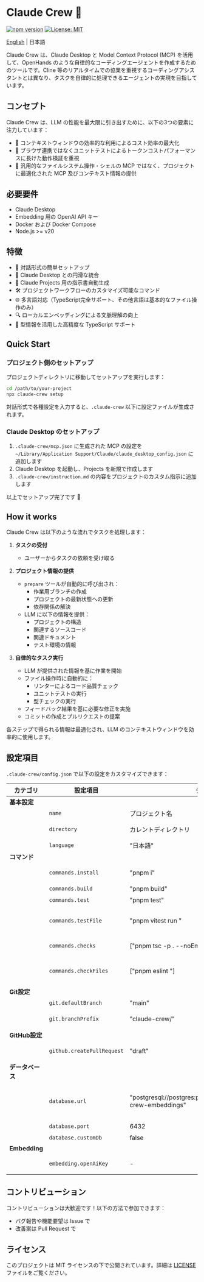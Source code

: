 # Claude Crew 🤖

[![npm version](https://badge.fury.io/js/claude-crew.svg)](https://badge.fury.io/js/claude-crew)
[![License: MIT](https://img.shields.io/badge/License-MIT-yellow.svg)](https://opensource.org/licenses/MIT)

[English](README.md) | 日本語

Claude Crew は、Claude Desktop と Model Context Protocol (MCP) を活用して、OpenHands のような自律的なコーディングエージェントを作成するためのツールです。Cline 等のリアルタイムでの協業を重視するコーディングアシスタントとは異なり、タスクを自律的に処理できるエージェントの実現を目指しています。

## コンセプト

Claude Crew は、LLM の性能を最大限に引き出すために、以下の3つの要素に注力しています：

- 🎯 コンテキストウィンドウの効率的な利用によるコスト効率の最大化
- 🧪 ブラウザ連携ではなくユニットテストによるトークンコストパフォーマンスに長けた動作検証を重視
- 🔄 汎用的なファイルシステム操作・シェルの MCP ではなく、プロジェクトに最適化された MCP 及びコンテキスト情報の提供

## 必要要件

- Claude Desktop
- Embedding 用の OpenAI API キー
- Docker および Docker Compose
- Node.js >= v20

## 特徴

- 🚀 対話形式の簡単セットアップ
- 🔄 Claude Desktop との円滑な統合
- 📝 Claude Projects 用の指示書自動生成
- 🛠️ プロジェクトワークフローのカスタマイズ可能なコマンド
- 🌐 多言語対応（TypeScript完全サポート、その他言語は基本的なファイル操作のみ）
- 🔍 ローカルエンベッディングによる文脈理解の向上
- 💪 型情報を活用した高精度な TypeScript サポート

## Quick Start

### プロジェクト側のセットアップ

プロジェクトディレクトリに移動してセットアップを実行します：

```bash
cd /path/to/your-project
npx claude-crew setup
```

対話形式で各種設定を入力すると、`.claude-crew` 以下に設定ファイルが生成されます。

### Claude Desktop のセットアップ

1. `.claude-crew/mcp.json` に生成された MCP の設定を `~/Library/Application Support/Claude/claude_desktop_config.json` に追加します
2. Claude Desktop を起動し、Projects を新規で作成します
3. `.claude-crew/instruction.md` の内容をプロジェクトのカスタム指示に追加します

以上でセットアップ完了です 🎉

## How it works

Claude Crew は以下のような流れでタスクを処理します：

1. **タスクの受付**

   - ユーザーからタスクの依頼を受け取る

2. **プロジェクト情報の提供**

   - `prepare` ツールが自動的に呼び出され：
     - 作業用ブランチの作成
     - プロジェクトの最新状態への更新
     - 依存関係の解決
   - LLM に以下の情報を提供：
     - プロジェクトの構造
     - 関連するソースコード
     - 関連ドキュメント
     - テスト環境の情報

3. **自律的なタスク実行**
   - LLM が提供された情報を基に作業を開始
   - ファイル操作時に自動的に：
     - リンターによるコード品質チェック
     - ユニットテストの実行
     - 型チェックの実行
   - フィードバック結果を基に必要な修正を実施
   - コミットの作成とプルリクエストの提案

各ステップで得られる情報は最適化され、LLM のコンテキストウィンドウを効率的に使用します。

## 設定項目

`.claude-crew/config.json` で以下の設定をカスタマイズできます：

| カテゴリ         | 設定項目                   | デフォルト値                                                           | 説明                                                                  |
| ---------------- | -------------------------- | ---------------------------------------------------------------------- | --------------------------------------------------------------------- |
| **基本設定**     |
|                  | `name`                     | プロジェクト名                                                         | プロジェクト名                                                        |
|                  | `directory`                | カレントディレクトリ                                                   | プロジェクトのルートディレクトリ                                      |
|                  | `language`                 | "日本語"                                                               | Claude との対話言語                                                   |
| **コマンド**     |
|                  | `commands.install`         | "pnpm i"                                                               | 依存関係のインストールコマンド                                        |
|                  | `commands.build`           | "pnpm build"                                                           | ビルドコマンド                                                        |
|                  | `commands.test`            | "pnpm test"                                                            | テスト実行コマンド                                                    |
|                  | `commands.testFile`        | "pnpm vitest run <file>"                                               | 単一ファイルのテストコマンド。<file> が絶対パスに置換されます。       |
|                  | `commands.checks`          | ["pnpm tsc -p . --noEmit"]                                             | 型チェックなどの検証コマンド                                          |
|                  | `commands.checkFiles`      | ["pnpm eslint <files>"]                                                | 特定ファイルの検証コマンド。<files>が絶体パスの一覧に置換されます。   |
| **Git設定**      |
|                  | `git.defaultBranch`        | "main"                                                                 | デフォルトブランチ名                                                  |
|                  | `git.branchPrefix`         | "claude-crew/"                                                         | 作業ブランチのプレフィックス                                          |
| **GitHub設定**   |
|                  | `github.createPullRequest` | "draft"                                                                | PRの作成方法（always/draft/never）                                    |
| **データベース** |
|                  | `database.url`             | "postgresql://postgres:postgres@127.0.0.1:6432/claude-crew-embeddings" | PostgreSQL接続URL。カスタムDBを利用しない場合は変更しないでください。 |
|                  | `database.port`            | 6432                                                                   | ポート番号                                                            |
|                  | `database.customDb`        | false                                                                  | カスタムDB使用フラグ                                                  |
| **Embedding**    |
|                  | `embedding.openAiKey`      | -                                                                      | OpenAI API キー（必須）                                               |

## コントリビューション

コントリビューションは大歓迎です！以下の方法で参加できます：

- バグ報告や機能要望は Issue で
- 改善案は Pull Request で

## ライセンス

このプロジェクトは MIT ライセンスの下で公開されています。詳細は [LICENSE](LICENSE) ファイルをご覧ください。

